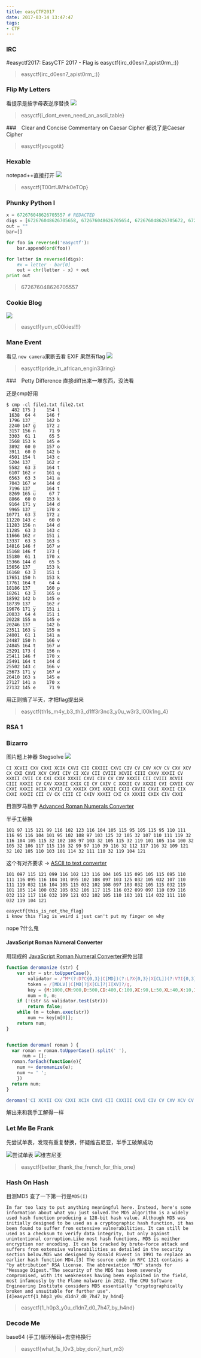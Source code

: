 ```yaml
---
title: easyCTF2017
date: 2017-03-14 13:47:47
tags:
- CTF
---
```


### IRC
\#easyctf2017: EasyCTF 2017 - Flag is easyctf{irc_d0esn7_apist0rm_:)}

>easyctf{irc_d0esn7_apist0rm_:)}

<!-- truncate -->
### Flip My Letters
看提示是按字母表逆序替换
![](Flip_My_Letters.png)

>easyctf{i_dont_even_need_an_ascii_table}

###　Clear and Concise Commentary on Caesar Cipher
都说了是Caesar Cipher

>easyctf{yougotit}

### Hexable
notepad++直接打开
![](Hexable.png)

>easyctf{T00rtUMhk0eTOp}

### Phunky Python I

``` python
x = 672676048626705557 # REDACTED
digs = [672676048626705658, 672676048626705654, 672676048626705672, 672676048626705678, 672676048626705656, 672676048626705673, 672676048626705659]
out = ""
bar=[]

for foo in reversed('easyctf'):
    bar.append(ord(foo))

for letter in reversed(digs):
    #x = letter - bar[0]
    out = chr(letter - x) + out
print out
```

>672676048626705557

### Cookie Blog
![](Cookie_Blog.png)

>easyctf{yum_c00kies!!!}

### Mane Event
看见 `new camera`果断去看 EXIF 果然有flag
![](Mane_Event.png)

>easyctf{pride_in_african_engin33ring}


###　Petty Difference
直接diff出来一堆东西，没法看

还是cmp好用

``` 
$ cmp -cl file1.txt file2.txt
  482 175 }    154 l
 1638  64 4    146 f
 1796 137 _    142 b
 2240 147 g    172 z
 3157 156 n     71 9
 3303  61 1     65 5
 3568 153 k    145 e
 3892  60 0    157 o
 3911  60 0    142 b
 4501 154 l    143 c
 5204 137 _    162 r
 5582  63 3    164 t
 6107 162 r    161 q
 6563  63 3    141 a
 7043 167 w    144 d
 7196 137 _    164 t
 8269 165 u     67 7
 8866  60 0    153 k
 9164 171 y    144 d
 9965 137 _    170 x
10771  63 3    172 z
11220 143 c     60 0
11283 156 n    144 d
11285  63 3    143 c
11666 162 r    151 i
13337  63 3    163 s
14816 146 f    167 w
15168 146 f    173 {
15180  61 1    170 x
15366 144 d     65 5
15656 137 _    153 k
16168  63 3    151 i
17651 150 h    153 k
17761 164 t     64 4
18186 137 _    160 p
18261  63 3    165 u
18592 142 b    145 e
18739 137 _    162 r
19676 171 y    151 i
20033  64 4    151 i
20228 155 m    145 e
20246 137 _    142 b
23511 163 s    155 m
24001  61 1    141 a
24487 150 h    166 v
24845 164 t    167 w
25291 173 {    156 n
25411 146 f    170 x
25491 164 t    144 d
25502 143 c    166 v
25673 171 y    167 w
26410 163 s    145 e
27127 141 a    170 x
27132 145 e     71 9
```

用正则搞了半天，才把flag提出来

>easyctf{th1s_m4y_b3_th3_d1ff3r3nc3_y0u_w3r3_l00k1ng_4}


### RSA 1

### Bizarro
图片题上神器 Stegsolve
![](Bizarro-1.png) 

```
CI XCVII CXV CXXI XCIX CXVI CII CXXIII CXVI CIV CV CXV XCV CV CXV XCV CX CXI CXVI XCV CXVI CIV CI XCV CII CVIII XCVII CIII CXXV XXXII CV XXXII CVII CX CXI CXIX XXXII CXVI CIV CV CXV XXXII CII CVIII XCVII CIII XXXII CV CXV XXXII CXIX CI CV CXIV C XXXII CV XXXII CVI CXVII CXV CXVI XXXII XCIX XCVII CX XXXIX CXVI XXXII CXII CXVII CXVI XXXII CIX CXXI XXXII CII CV CX CIII CI CXIV XXXII CXI CX XXXII CXIX CIV CXXI
```

目测罗马数字 [Advanced Roman Numerals Converter](http://www.onlineconversion.com/roman_numerals_advanced.htm)

半手工替换
```
101 97 115 121 99 116 102 123 116 104 105 115 95 105 115 95 110 111 116 95 116 104 101 95 102 108 97 103 125 32 105 32 107 110 111 119 32 116 104 105 115 32 102 108 97 103 32 105 115 32 119 101 105 114 100 32 105 32 106 117 115 116 32 99 97 110 39 116 32 112 117 116 32 109 121 32 102 105 110 103 101 114 32 111 110 32 119 104 121
```

这个有对齐要求 -> [ASCII to text converter](http://www.unit-conversion.info/texttools/ascii/)

```
101 097 115 121 099 116 102 123 116 104 105 115 095 105 115 095 110 111 116 095 116 104 101 095 102 108 097 103 125 032 105 032 107 110 111 119 032 116 104 105 115 032 102 108 097 103 032 105 115 032 119 101 105 114 100 032 105 032 106 117 115 116 032 099 097 110 039 116 032 112 117 116 032 109 121 032 102 105 110 103 101 114 032 111 110 032 119 104 121
```

```
easyctf{this_is_not_the_flag} 
i know this flag is weird i just can't put my finger on why
```

nope ?什么鬼

#### JavaScript Roman Numeral Converter
用现成的 [JavaScript Roman Numeral Converter](http://blog.stevenlevithan.com/archives/javascript-roman-numeral-converter)避免出错

``` js romanize https://repl.it/CLmf/27 deromanize.js
function deromanize (str) {
	var	str = str.toUpperCase(),
		validator = /^M*(?:D?C{0,3}|C[MD])(?:L?X{0,3}|X[CL])(?:V?I{0,3}|I[XV])$/,
		token = /[MDLV]|C[MD]?|X[CL]?|I[XV]?/g,
		key = {M:1000,CM:900,D:500,CD:400,C:100,XC:90,L:50,XL:40,X:10,IX:9,V:5,IV:4,I:1},
		num = 0, m;
	if (!(str && validator.test(str)))
		return false;
	while (m = token.exec(str))
		num += key[m[0]];
	return num;
}


function deroman( roman ) {
  var roman = roman.toUpperCase().split(' '),
      num = [];
  roman.forEach(function(e){
    num += deromanize(e);
    num += ' ';
    })
  return num;
}

deroman('CI XCVII CXV CXXI XCIX CXVI CII CXXIII CXVI CIV CV CXV XCV CV CXV XCV CX CXI CXVI XCV CXVI CIV CI XCV CII CVIII XCVII CIII CXXV XXXII CV XXXII CVII CX CXI CXIX XXXII CXVI CIV CV CXV XXXII CII CVIII XCVII CIII XXXII CV CXV XXXII CXIX CI CV CXIV C XXXII CV XXXII CVI CXVII CXV CXVI XXXII XCIX XCVII CX XXXIX CXVI XXXII CXII CXVII CXVI XXXII CIX CXXI XXXII CII CV CX CIII CI CXIV XXXII CXI CX XXXII CXIX CIV CXXI')
```

解出来和我手工解得一样



### Let Me Be Frank
先尝试单表，发现有重复替换，怀疑维吉尼亚，半手工破解成功

![尝试单表](Let_Me_Be_Frank-db) 
![维吉尼亚](Let_Me_Be_Frank-wm)

>easyctf{better_thank_the_french_for_this_one}

### Hash On Hash
目测MD5
查了一下第一行是`MD5(I)`

```
Im far too lazy to put anything meaningful here. Instead, here's some information about what you just solved.The MD5 algorithm is a widely used hash function producing a 128-bit hash value. Although MD5 was initially designed to be used as a cryptographic hash function, it has been found to suffer from extensive vulnerabilities. It can still be used as a checksum to verify data integrity, but only against unintentional corruption.Like most hash functions, MD5 is neither encryption nor encoding. It can be cracked by brute-force attack and suffers from extensive vulnerabilities as detailed in the security section below.MD5 was designed by Ronald Rivest in 1991 to replace an earlier hash function MD4.[3] The source code in RFC 1321 contains a "by attribution" RSA license. The abbreviation "MD" stands for "Message Digest."The security of the MD5 has been severely compromised, with its weaknesses having been exploited in the field, most infamously by the Flame malware in 2012. The CMU Software Engineering Institute considers MD5 essentially "cryptographically broken and unsuitable for further use".[4]easyctf{1_h0p3_y0u_d1dn7_d0_7h47_by_h4nd}
```

>easyctf{1_h0p3_y0u_d1dn7_d0_7h47_by_h4nd}

### Decode Me
base64 (手工)循环解码+去空格换行

>easyctf{what_1s_l0v3_bby_don7_hurt_m3}